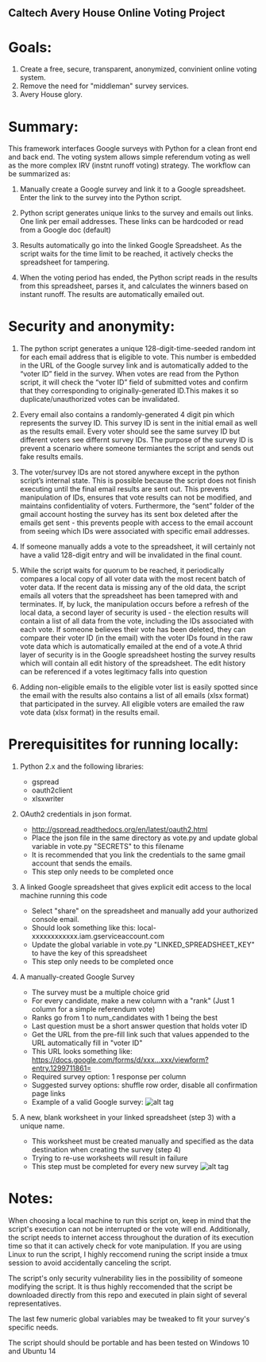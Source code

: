 ## Caltech Avery House Online Voting Project 

# Goals:
1. Create a free, secure, transparent, anonymized, convinient online voting system.
2. Remove the need for "middleman" survey services.
3. Avery House glory.

# Summary:
This framework interfaces Google surveys with Python for a clean front end and back end. The voting system allows simple referendum voting as well as the more complex IRV (instnt runoff voting) strategy. The workflow can be summarized as:

1. Manually create a Google survey and link it to a Google spreadsheet. Enter the link to the survey into the Python script.

2. Python script generates unique links to the survey and emails out links. One link per email addresses. These links can be hardcoded or read from a Google doc (default)

3. Results automatically go into the linked Google Spreadsheet. As the script waits for the time limit to be reached, it actively checks the spreadsheet for tampering. 

4. When the voting period has ended, the Python script reads in the results from this spreadsheet, parses it, and calculates the winners based on instant runoff. The results are automatically emailed out.


# Security and anonymity:

1. The python script generates a unique 128-digit-time-seeded random int for each email address that is eligible to vote. This number is embedded in the URL of the Google survey link and is automatically added to the “voter ID” field in the survey. When votes are read from the Python script, it will check the “voter ID” field of submitted votes and confirm that they corresponding to originally-generated ID.This makes it so duplicate/unauthorized votes can be invalidated.

2. Every email also contains a randomly-generated 4 digit pin which represents the survey ID. This survey ID is sent in the initial email as well as the results email. Every voter should see the same survey ID but different voters see differnt survey IDs. The purpose of the survey ID is prevent a scenario where someone termiantes the script and sends out fake results emails.

3. The voter/survey IDs are not stored anywhere except in the python script’s internal state. This is possible because the script does not finish executing until the final email results are sent out. This prevents manipulation of IDs, ensures that vote results can not be modified, and maintains confidentiality of voters. Furthermore, the “sent” folder of the gmail account hosting the survey has its sent box deleted after the emails get sent - this prevents people with access to the email account from seeing which IDs were associated with specific email addresses. 

4. If someone manually adds a vote to the spreadsheet, it will certainly not have a valid 128-digit entry and will be invalidated in the final count.

5. While the script waits for quorum to be reached, it periodically compares a local copy of all voter data with the most recent batch of voter data. If the recent data is missing any of the old data, the script emails all voters that the spreadsheet has been tamepred with and terminates. If, by luck, the manipulation occurs before a refresh of the local data, a second layer of security is used - the election results will contain a list of all data from the vote, including the IDs associated with each vote. If someone believes their vote has been deleted, they can compare their voter ID (in the email) with the voter IDs found in the raw vote data which is automatically emailed at the end of a vote.A thrid layer of security is in the Google spreadsheet hosting the survey results which will contain all edit history of the spreadsheet. The edit history can be referenced if a votes legitimacy falls into question

6. Adding non-eligible emails to the eligible voter list is easily spotted since the email with the results also contains a list of all emails (xlsx format) that participated in the survey. All eligible voters are emailed the raw vote data (xlsx format) in the results email. 




# Prerequisitites for running locally:

1. Python 2.x and the following libraries:
      - gspread
      - oauth2client
      - xlsxwriter


2. OAuth2 credentials in json format.
      - http://gspread.readthedocs.org/en/latest/oauth2.html
      - Place the json file in the same directory as vote.py and update global variable in vote.py "SECRETS" to this filename
      - It is recommended that you link the credentials to the same gmail account that sends the emails.
      - This step only needs to be completed once


3. A linked Google spreadsheet that gives explicit edit access to the local machine running this code
      - Select "share" on the spreadsheet and manually add your authorized console email.
      - Should look something like this: local-xxxxxxxxxxxx.iam.gserviceaccount.com
      - Update the global variable in vote.py "LINKED_SPREADSHEET_KEY" to have the key of this spreadsheet
      - This step only needs to be completed once


4. A manually-created Google Survey
      - The survey must be a multiple choice grid 
      - For every candidate, make a new column with a "rank" (Just 1 column for a simple referendum vote)
      - Ranks go from 1 to num_candidates with 1 being the best
      - Last question must be a short answer question that holds voter ID
      - Get the URL from the pre-fill link such that values appended to the URL automatically fill in "voter ID"
      - This URL looks something like: https://docs.google.com/forms/d/xxx...xxx/viewform?entry.1299711861=
      - Required survey option: 1 response per column
      - Suggested survey options: shuffle row order, disable all confirmation page links
      - Example of a valid Google survey: 
      ![alt tag](https://raw.githubusercontent.com/jordanbonilla/OnlineVoting/master/example%20correct%20survey%20format.png)

  
5. A new, blank worksheet in your linked spreadsheet (step 3) with a unique name. 
      - This worksheet must be created manually and specified as the data destination when creating the survey (step 4)
      - Trying to re-use worksheets will result in failure
      - This step must be completed for every new survey
      ![alt tag](https://raw.githubusercontent.com/jordanbonilla/OnlineVoting/master/worksheet%20guide.png)

# Notes:
When choosing a local machine to run this script on, keep in mind that the script's execution can not be interrupted or the vote will end. Additionally, the script needs to internet access throughout the duration of its execution time so that it can actively check for vote manipulation. If you are using Linux to run the script, I highly reccomend runing the script inside a tmux session to avoid accidentally canceling the script.

The script's only security vulnerability lies in the possibility of someone modifying the script. It is thus highly reccomended that the script be downloaded directly from this repo and executed in plain sight of several representatives. 

The last few numeric global variables may be tweaked to fit your survey's specific needs.

The script should should be portable and has been tested on Windows 10 and Ubuntu 14
